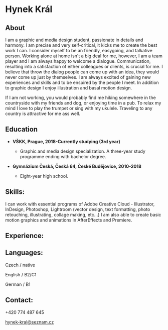 
# Hynek Král

## About 
I am a graphic and media design student, passionate in details and harmony. I am precise and very self-critical, it kicks me to create the best work I can.
I consider myself to be an friendly, easygoing, and talkative person. Working alone at home isn't a big deal for me, however, I am a team player and I am always happy to welcome a dialogue. Communication, resulting into a satisfaction of either colleagues or clients, is crucial for me. I believe that throw the dialog people can come up with an idea, they would never come up just by themselves. I am always excited of gaining new experiences and skills and to be enspired by the people I meet. In addition to graphic design I enjoy illustration and basal motion design. 

If I am not working, you would probably find me hiking somewhere in the countryside with my friends and dog, or enjoying time in a pub. To relax my mind I love to play the trumpet or sing with my ukulele. Traveling to any country is attractive for me ass well.

## Education  

* **VŠKK, Prague, 2018-Currently studying (3rd year)** 

   * Graphic and media design specialization. 
A three-year study programme ending with bachelor degree. 

* **Gymnázium Česká, Česká 64, České Budějovice, 2010-2018** 
  
   * Eight-year high school. 
  
  
## Skills: 
I can work with essential programs of Adobe Creative Cloud - Illustrator, InDesign, Photoshop, Lightroom (vector design, text formatting, photo retouching, illustrating, collage making, etc...)
I am also able to create basic motion graphics and animations in AfterEffects and Premiere.

## Experience:

## Languages:

Czech / native

English / B2/C1

German / B1

## Contact:

+420 774 487 645

hynek-kral@seznam.cz


